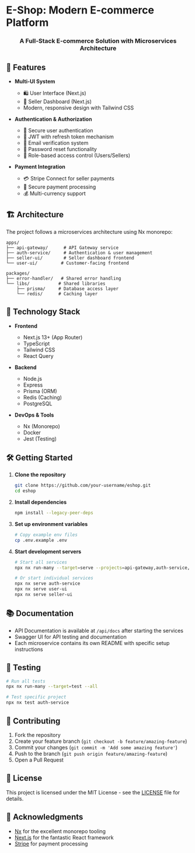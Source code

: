 # E-Shop: Modern E-commerce Platform

<div align="center">
  <h3>A Full-Stack E-commerce Solution with Microservices Architecture</h3>
</div>

## 🌟 Features

- **Multi-UI System**

  - 🛍️ User Interface (Next.js)
  - 🏪 Seller Dashboard (Next.js)
  - Modern, responsive design with Tailwind CSS

- **Authentication & Authorization**

  - 🔐 Secure user authentication
  - 🔑 JWT with refresh token mechanism
  - 📧 Email verification system
  - 🔄 Password reset functionality
  - 👥 Role-based access control (Users/Sellers)

- **Payment Integration**
  - 💳 Stripe Connect for seller payments
  - 🏦 Secure payment processing
  - 💰 Multi-currency support

## 🏗️ Architecture

The project follows a microservices architecture using Nx monorepo:

```
apps/
├── api-gateway/      # API Gateway service
├── auth-service/     # Authentication & user management
├── seller-ui/        # Seller dashboard frontend
└── user-ui/         # Customer-facing frontend

packages/
├── error-handler/   # Shared error handling
└── libs/           # Shared libraries
    ├── prisma/     # Database access layer
    └── redis/      # Caching layer
```

## 🚀 Technology Stack

- **Frontend**

  - Next.js 13+ (App Router)
  - TypeScript
  - Tailwind CSS
  - React Query

- **Backend**

  - Node.js
  - Express
  - Prisma (ORM)
  - Redis (Caching)
  - PostgreSQL

- **DevOps & Tools**
  - Nx (Monorepo)
  - Docker
  - Jest (Testing)

## 🛠️ Getting Started

1. **Clone the repository**

   ```bash
   git clone https://github.com/your-username/eshop.git
   cd eshop
   ```

2. **Install dependencies**

   ```bash
   npm install --legacy-peer-deps
   ```

3. **Set up environment variables**

   ```bash
   # Copy example env files
   cp .env.example .env
   ```

4. **Start development servers**

   ```bash
   # Start all services
   npx nx run-many --target=serve --projects=api-gateway,auth-service,user-ui,seller-ui --parallel=4

   # Or start individual services
   npx nx serve auth-service
   npx nx serve user-ui
   npx nx serve seller-ui
   ```

## 📚 Documentation

- API Documentation is available at `/api/docs` after starting the services
- Swagger UI for API testing and documentation
- Each microservice contains its own README with specific setup instructions

## 🧪 Testing

```bash
# Run all tests
npx nx run-many --target=test --all

# Test specific project
npx nx test auth-service
```

## 🤝 Contributing

1. Fork the repository
2. Create your feature branch (`git checkout -b feature/amazing-feature`)
3. Commit your changes (`git commit -m 'Add some amazing feature'`)
4. Push to the branch (`git push origin feature/amazing-feature`)
5. Open a Pull Request

## 📝 License

This project is licensed under the MIT License - see the [LICENSE](LICENSE) file for details.

## 🙏 Acknowledgments

- [Nx](https://nx.dev/) for the excellent monorepo tooling
- [Next.js](https://nextjs.org/) for the fantastic React framework
- [Stripe](https://stripe.com/) for payment processing
